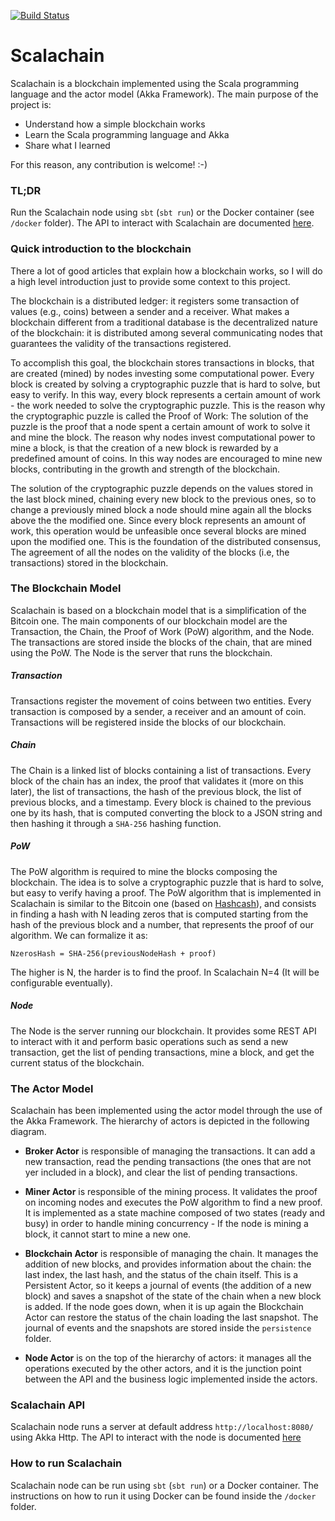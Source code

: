 [![Build Status](https://travis-ci.org/elleFlorio/scalachain.svg?branch=master)](https://travis-ci.org/elleFlorio/scalachain)

# Scalachain
Scalachain is a blockchain implemented using the Scala programming language and the actor model (Akka Framework). The main purpose of the project is:

* Understand how a simple blockchain works 
* Learn the Scala programming language and Akka
* Share what I learned

For this reason, any contribution is welcome! :-)

### TL;DR
Run the Scalachain node using ```sbt``` (```sbt run```) or the Docker container (see ```/docker``` folder).
The API to interact with Scalachain are documented [here](https://documenter.getpostman.com/view/4636741/RWaHw8yx).

### Quick introduction to the blockchain
There a lot of good articles that explain how a blockchain works, so I will do a high level introduction just to provide some context to this project.

The blockchain is a distributed ledger: it registers some transaction of values (e.g., coins) between a sender and a receiver. What makes a blockchain different from a traditional database is the decentralized nature of the blockchain: it is distributed among several communicating nodes that guarantees the validity of the transactions registered.

To accomplish this goal, the blockchain stores transactions in blocks, that are created (mined) by nodes investing some computational power. Every block is created by solving a cryptographic puzzle that is hard to solve, but easy to verify. In this way, every block represents a certain amount of work - the work needed to solve the cryptographic puzzle. This is the reason why the cryptographic puzzle is called the Proof of Work: The solution of the puzzle is the proof that a node spent a certain amount of work to solve it and mine the block.
The reason why nodes invest computational power to mine a block, is that the creation of a new block is rewarded by a predefined amount of coins. In this way nodes are encouraged to mine new blocks, contributing in the growth and strength of the blockchain.

The solution of the cryptographic puzzle depends on the values stored in the last block mined, chaining every new block to the previous ones, so to change a previously mined block a node should mine again all the blocks above the the modified one. Since every block represents an amount of work, this operation would be unfeasible once several blocks are mined upon the modified one. This is the foundation of the distributed consensus, The agreement of all the nodes on the validity of the blocks (i.e, the transactions) stored in the blockchain.

### The Blockchain Model
Scalachain is based on a blockchain model that is a simplification of the Bitcoin one.
The main components of our blockchain model are the Transaction, the Chain, the Proof of Work (PoW) algorithm, and the Node.
The transactions are stored inside the blocks of the chain, that are mined using the PoW. The Node is the server that runs the blockchain.

##### Transaction
Transactions register the movement of coins between two entities. Every transaction is composed by a sender, a receiver and an amount of coin. Transactions will be registered inside the blocks of our blockchain.

##### Chain
The Chain is a linked list of blocks containing a list of transactions. Every block of the chain has an index, the proof that validates it (more on this later), the list of transactions, the hash of the previous block, the list of previous blocks, and a timestamp. Every block is chained to the previous one by its hash, that is computed converting the block to a JSON string and then hashing it through a ```SHA-256``` hashing function.

##### PoW
The PoW algorithm is required to mine the blocks composing the blockchain. The idea is to solve a cryptographic puzzle that is hard to solve, but easy to verify having a proof. The PoW algorithm that is implemented in Scalachain is similar to the Bitcoin one (based on [Hashcash](https://en.wikipedia.org/wiki/Hashcash)), and consists in finding a hash with N leading zeros that is computed starting from the hash of the previous block and a number, that represents the proof of our algorithm. 
We can formalize it as:

``` NzerosHash = SHA-256(previousNodeHash + proof) ```

The higher is N, the harder is to find the proof. In Scalachain N=4 (It will be configurable eventually).

##### Node
The Node is the server running our blockchain. It provides some REST API to interact with it and perform basic operations such as send a new transaction, get the list of pending transactions, mine a block, and get the current status of the blockchain.

### The Actor Model
Scalachain has been implemented using the actor model through the use of the Akka Framework.
The hierarchy of actors is depicted in the following diagram.

* **Broker Actor** is responsible of managing the transactions. It can add a new transaction, read the pending transactions (the ones that are not yer included in a block), and clear the list of pending transactions.

* **Miner Actor** is responsible of the mining process. It validates the proof on incoming nodes and executes the PoW algorithm to find a new proof. It is implemented as a state machine composed of two states (ready and busy) in order to handle mining concurrency - If the node is mining a block, it cannot start to mine a new one.

* **Blockchain Actor** is responsible of managing the chain. It manages the addition of new blocks, and provides information about the chain: the last index, the last hash, and the status of the chain itself. This is a Persistent Actor, so it keeps a journal of events (the addition of a new block) and saves a snapshot of the state of the chain when a new block is added. If the node goes down, when it is up again the Blockchain Actor can restore the status of the chain loading the last snapshot. The journal of events and the snapshots are stored inside the ```persistence``` folder.

* **Node Actor** is on the top of the hierarchy of actors: it manages all the operations executed by the other actors, and it is the junction point between the API and the business logic implemented inside the actors.

### Scalachain API
Scalachain node runs a server at default address ```http://localhost:8080/``` using Akka Http.
The API to interact with the node is documented [here](https://documenter.getpostman.com/view/4636741/RWaHw8yx)

### How to run Scalachain
Scalachain node can be run using ```sbt``` (```sbt run```) or a Docker container. The instructions on how to run it using Docker can be found inside the ```/docker``` folder.
